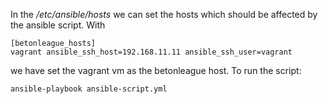 In the */etc/ansible/hosts* we can set the hosts which should be affected by the ansible script. With

```
[betonleague_hosts]
vagrant ansible_ssh_host=192.168.11.11 ansible_ssh_user=vagrant
```

we have set the vagrant vm as the betonleague host.
To run the script:

```
ansible-playbook ansible-script.yml
```